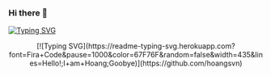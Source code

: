 ### Hi there 👋
[![Typing SVG](https://readme-typing-svg.herokuapp.com?font=Fira+Code&pause=1000&color=67F76F&random=false&width=435&lines=Hello!;I+am+Hoang;Goobye)](https://github.com/hoangsvn)


<div align="center">
[![Typing SVG](https://readme-typing-svg.herokuapp.com?font=Fira+Code&pause=1000&color=67F76F&random=false&width=435&lines=Hello!;I+am+Hoang;Goobye)](https://github.com/hoangsvn)
</div>
<!--
**hoangsvn/hoangsvn** is a ✨ _special_ ✨ repository because its `README.md` (this file) appears on your GitHub profile.

Here are some ideas to get you started:

- 🔭 I’m currently working on ...
- 🌱 I’m currently learning ...
- 👯 I’m looking to collaborate on ...
- 🤔 I’m looking for help with ...
- 💬 Ask me about ...
- 📫 How to reach me: ...
- 😄 Pronouns: ...
- ⚡ Fun fact: ...
-->
